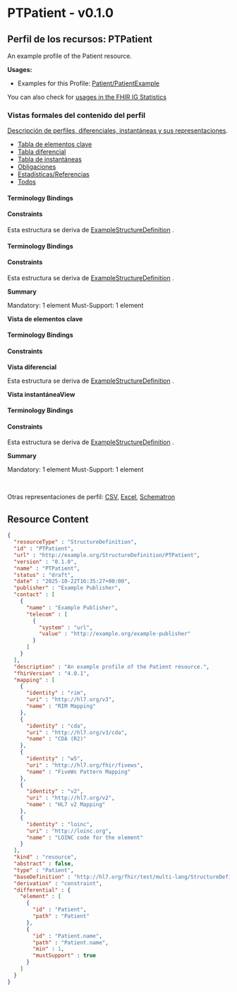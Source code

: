 # PTPatient - v0.1.0

## Perfil de los recursos: PTPatient 

 
An example profile of the Patient resource. 

**Usages:**

* Examples for this Profile: [Patient/PatientExample](Patient-PatientExample.md)

You can also check for [usages in the FHIR IG Statistics](https://packages2.fhir.org/xig/lang.dependent|current/StructureDefinition/PTPatient)

### Vistas formales del contenido del perfil

 [Descripción de perfiles, diferenciales, instantáneas y sus representaciones](http://build.fhir.org/ig/FHIR/ig-guidance/readingIgs.html#structure-definitions). 

*  [Tabla de elementos clave](#tabs-key) 
*  [Tabla diferencial](#tabs-diff) 
*  [Tabla de instantáneas](#tabs-snap) 
*  [Obligaciones](#tabs-obligations) 
*  [Estadísticas/Referencias](#tabs-summ) 
*  [Todos](#tabs-all) 

#### Terminology Bindings

#### Constraints

Esta estructura se deriva de [ExampleStructureDefinition](https://build.fhir.org/ig/FHIR/multi-lang-test-ig/StructureDefinition-example.html) .

#### Terminology Bindings

#### Constraints

Esta estructura se deriva de [ExampleStructureDefinition](https://build.fhir.org/ig/FHIR/multi-lang-test-ig/StructureDefinition-example.html) .

**Summary**

Mandatory: 1 element
 Must-Support: 1 element

 **Vista de elementos clave** 

#### Terminology Bindings

#### Constraints

 **Vista diferencial** 

Esta estructura se deriva de [ExampleStructureDefinition](https://build.fhir.org/ig/FHIR/multi-lang-test-ig/StructureDefinition-example.html) .

 **Vista instantáneaView** 

#### Terminology Bindings

#### Constraints

Esta estructura se deriva de [ExampleStructureDefinition](https://build.fhir.org/ig/FHIR/multi-lang-test-ig/StructureDefinition-example.html) .

**Summary**

Mandatory: 1 element
 Must-Support: 1 element

 

Otras representaciones de perfil: [CSV](../StructureDefinition-PTPatient.csv), [Excel](../StructureDefinition-PTPatient.xlsx), [Schematron](../StructureDefinition-PTPatient.sch) 



## Resource Content

```json
{
  "resourceType" : "StructureDefinition",
  "id" : "PTPatient",
  "url" : "http://example.org/StructureDefinition/PTPatient",
  "version" : "0.1.0",
  "name" : "PTPatient",
  "status" : "draft",
  "date" : "2025-10-22T16:35:27+00:00",
  "publisher" : "Example Publisher",
  "contact" : [
    {
      "name" : "Example Publisher",
      "telecom" : [
        {
          "system" : "url",
          "value" : "http://example.org/example-publisher"
        }
      ]
    }
  ],
  "description" : "An example profile of the Patient resource.",
  "fhirVersion" : "4.0.1",
  "mapping" : [
    {
      "identity" : "rim",
      "uri" : "http://hl7.org/v3",
      "name" : "RIM Mapping"
    },
    {
      "identity" : "cda",
      "uri" : "http://hl7.org/v3/cda",
      "name" : "CDA (R2)"
    },
    {
      "identity" : "w5",
      "uri" : "http://hl7.org/fhir/fivews",
      "name" : "FiveWs Pattern Mapping"
    },
    {
      "identity" : "v2",
      "uri" : "http://hl7.org/v2",
      "name" : "HL7 v2 Mapping"
    },
    {
      "identity" : "loinc",
      "uri" : "http://loinc.org",
      "name" : "LOINC code for the element"
    }
  ],
  "kind" : "resource",
  "abstract" : false,
  "type" : "Patient",
  "baseDefinition" : "http://hl7.org/fhir/test/multi-lang/StructureDefinition/example",
  "derivation" : "constraint",
  "differential" : {
    "element" : [
      {
        "id" : "Patient",
        "path" : "Patient"
      },
      {
        "id" : "Patient.name",
        "path" : "Patient.name",
        "min" : 1,
        "mustSupport" : true
      }
    ]
  }
}

```
